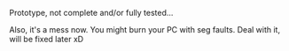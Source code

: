 Prototype, not complete and/or fully tested...

Also, it's a mess now. You might burn your PC with seg faults. Deal with it, will be fixed later xD